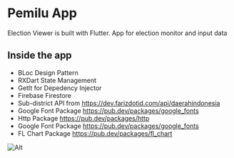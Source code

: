 # Pemilu App

Election Viewer is built with Flutter. App for election monitor and input data

## Inside the app

  - BLoc Design Pattern
  - RXDart State Management
  - GetIt for Depedency Injector
  - Firebase Firestore
  - Sub-district API from https://dev.farizdotid.com/api/daerahindonesia
  - Google Font Package https://pub.dev/packages/google_fonts
  - Http Package https://pub.dev/packages/http
  - Google Font Package https://pub.dev/packages/google_fonts
  - FL Chart Package https://pub.dev/packages/fl_chart

![Alt](election-cover.png)


